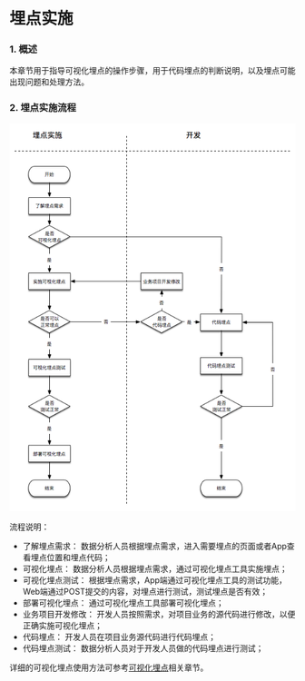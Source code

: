# 埋点实施

### 1. 概述

本章节用于指导可视化埋点的操作步骤，用于代码埋点的判断说明，以及埋点可能出现问题和处理方法。

### 2. 埋点实施流程

![](/assets/example/data-access-tracking-execution-flow.png)

流程说明：
* 了解埋点需求： 数据分析人员根据埋点需求，进入需要埋点的页面或者App查看埋点位置和埋点代码；
* 可视化埋点： 数据分析人员根据埋点需求，通过可视化埋点工具实施埋点；
* 可视化埋点测试： 根据埋点需求，App端通过可视化埋点工具的测试功能，Web端通过POST提交的内容，对埋点进行测试，测试埋点是否有效；
* 部署可视化埋点： 通过可视化埋点工具部署可视化埋点；
* 业务项目开发修改： 开发人员按照需求，对项目业务的源代码进行修改，以便正确实施可视化埋点；
* 代码埋点： 开发人员在项目业务源代码进行代码埋点；
* 代码埋点测试： 数据分析人员对于开发人员做的代码埋点进行测试；

详细的可视化埋点使用方法可参考[可视化埋点](／manage-data/data-access/visual-track/README.md)相关章节。

